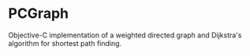 PCGraph
=======

Objective-C implementation of a weighted directed graph and Dijkstra's algorithm for shortest path finding.

